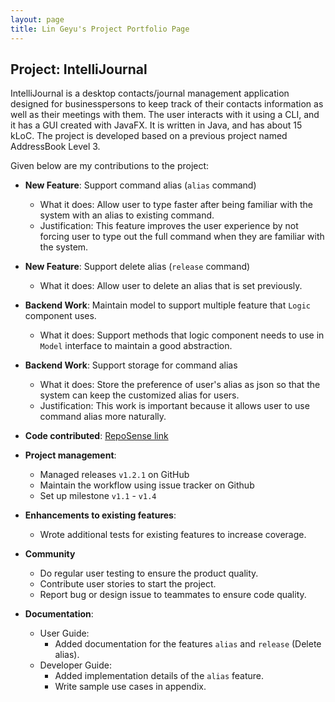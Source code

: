 ```yaml
---
layout: page
title: Lin Geyu's Project Portfolio Page
---
```


## Project: IntelliJournal

IntelliJournal is a desktop contacts/journal management application designed for
businesspersons to keep track of their contacts information as well as their meetings
with them. The user interacts with it using a CLI, and it has a GUI created with
JavaFX. It is written in Java, and has about 15 kLoC. The project is developed based
on a previous project named AddressBook Level 3.

Given below are my contributions to the project:

* **New Feature**: Support command alias (`alias` command)
   * What it does: Allow user to type faster after being familiar with the system with an alias to existing command.
   * Justification: This feature improves the user experience by not forcing user to type out the full command when they are familiar with the system.

* **New Feature**: Support delete alias (`release` command)
   * What it does: Allow user to delete an alias that is set previously.

* **Backend Work**: Maintain model to support multiple feature that `Logic` component uses.
   * What it does: Support methods that logic component needs to use in `Model` interface to maintain a good abstraction.

* **Backend Work**: Support storage for command alias
    * What it does: Store the preference of user's alias as json so that the system can keep the customized alias for users.
    * Justification: This work is important because it allows user to use command alias more naturally.

* **Code contributed**: [RepoSense link](https://nus-cs2103-ay2021s1.github.io/tp-dashboard/#breakdown=true&search=W17&sort=groupTitle&sortWithin=title&since=2020-08-14&timeframe=commit&mergegroup=&groupSelect=groupByRepos&checkedFileTypes=docs~functional-code~test-code~other&tabOpen=true&tabType=authorship&tabAuthor=Lingy12&tabRepo=AY2021S1-CS2103T-W17-4%2Ftp%5Bmaster%5D&authorshipIsMergeGroup=false&authorshipFileTypes=docs~functional-code~test-code~other)

* **Project management**:
  * Managed releases `v1.2.1` on GitHub
  * Maintain the workflow using issue tracker on Github
  * Set up milestone `v1.1` - `v1.4`

* **Enhancements to existing features**:
  * Wrote additional tests for existing features to increase coverage.

* **Community**
  * Do regular user testing to ensure the product quality.
  * Contribute user stories to start the project.
  * Report bug or design issue to teammates to ensure code quality.

* **Documentation**:
  * User Guide:
    * Added documentation for the features `alias` and `release` (Delete alias).
  * Developer Guide:
    * Added implementation details of the `alias` feature.
    * Write sample use cases in appendix.

